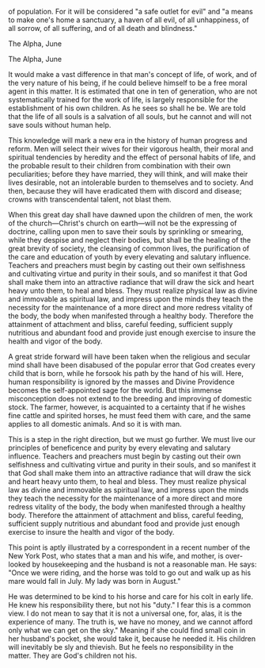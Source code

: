 of population. For it will be considered "a safe outlet for evil" and "a means to make one's home a sanctuary, a haven of all evil, of all unhappiness, of all sorrow, of all suffering, and of all death and blindness."

The Alpha, June

The Alpha, June

It would make a vast difference in that man's concept of life, of work, and of the very nature of his being, if he could believe himself to be a free moral agent in this matter. It is estimated that one in ten of generation, who are not systematically trained for the work of life, is largely responsible for the establishment of his own children. As he sees so shall he be. We are told that the life of all souls is a salvation of all souls, but he cannot and will not save souls without human help.

This knowledge will mark a new era in the history of human progress and reform. Men will select their wives for their vigorous health, their moral and spiritual tendencies by heredity and the effect of personal habits of life, and the probable result to their children from combination with their own peculiarities; before they have married, they will think, and will make their lives desirable, not an intolerable burden to themselves and to society. And then, because they will have eradicated them with discord and disease; crowns with transcendental talent, not blast them.

When this great day shall have dawned upon the children of men, the work of the church—Christ's church on earth—will not be the expressing of doctrine, calling upon men to save their souls by sprinkling or smearing, while they despise and neglect their bodies, but shall be the healing of the great brevity of society, the cleansing of common lives, the purification of the care and education of youth by every elevating and salutary influence. Teachers and preachers must begin by casting out their own selfishness and cultivating virtue and purity in their souls, and so manifest it that God shall make them into an attractive radiance that will draw the sick and heart heavy unto them, to heal and bless. They must realize physical law as divine and immovable as spiritual law, and impress upon the minds they teach the necessity for the maintenance of a more direct and more redress vitality of the body, the body when manifested through a healthy body. Therefore the attainment of attachment and bliss, careful feeding, sufficient supply nutritious and abundant food and provide just enough exercise to insure the health and vigor of the body.

A great stride forward will have been taken when the religious and secular mind shall have been disabused of the popular error that God creates every child that is born, while he forsook his path by the hand of his will. Here, human responsibility is ignored by the masses and Divine Providence becomes the self-appointed sage for the world. But this immense misconception does not extend to the breeding and improving of domestic stock. The farmer, however, is acquainted to a certainty that if he wishes fine cattle and spirited horses, he must feed them with care, and the same applies to all domestic animals. And so it is with man.

This is a step in the right direction, but we must go further. We must live our principles of beneficence and purity by every elevating and salutary influence. Teachers and preachers must begin by casting out their own selfishness and cultivating virtue and purity in their souls, and so manifest it that God shall make them into an attractive radiance that will draw the sick and heart heavy unto them, to heal and bless. They must realize physical law as divine and immovable as spiritual law, and impress upon the minds they teach the necessity for the maintenance of a more direct and more redress vitality of the body, the body when manifested through a healthy body. Therefore the attainment of attachment and bliss, careful feeding, sufficient supply nutritious and abundant food and provide just enough exercise to insure the health and vigor of the body.

This point is aptly illustrated by a correspondent in a recent number of the New York Post, who states that a man and his wife, and mother, is over-looked by housekeeping and the husband is not a reasonable man. He says: "Once we were riding, and the horse was told to go out and walk up as his mare would fall in July. My lady was born in August."

He was determined to be kind to his horse and care for his colt in early life. He knew his responsibility there, but not his "duty." I fear this is a common view. I do not mean to say that it is not a universal one, for, alas, it is the experience of many. The truth is, we have no money, and we cannot afford only what we can get on the sky." Meaning if she could find small coin in her husband's pocket, she would take it, because he needed it. His children will inevitably be sly and thievish. But he feels no responsibility in the matter. They are God's children not his.